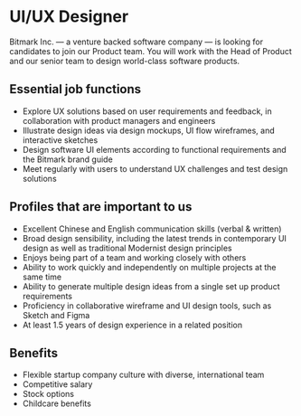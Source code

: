 # UI/UX Designer

Bitmark Inc. — a venture backed software company — is looking for candidates to join our Product team. You will work with the Head of Product and our senior team to design world-class software products.

## Essential job functions

- Explore UX solutions based on user requirements and feedback, in collaboration with product managers and engineers
- Illustrate design ideas via design mockups, UI flow wireframes, and interactive sketches
- Design software UI elements according to functional requirements and the Bitmark brand guide
- Meet regularly with users to understand UX challenges and test design solutions

## Profiles that are important to us

- Excellent Chinese and English communication skills (verbal & written)
- Broad design sensibility, including the latest trends in contemporary UI design as well as traditional Modernist design principles
- Enjoys being part of a team and working closely with others
- Ability to work quickly and independently on multiple projects at the same time
- Ability to generate multiple design ideas from a single set up product requirements
- Proficiency in collaborative wireframe and UI design tools, such as Sketch and Figma
- At least 1.5 years of design experience in a related position

## Benefits

- Flexible startup company culture with diverse, international team
- Competitive salary
- Stock options
- Childcare benefits
